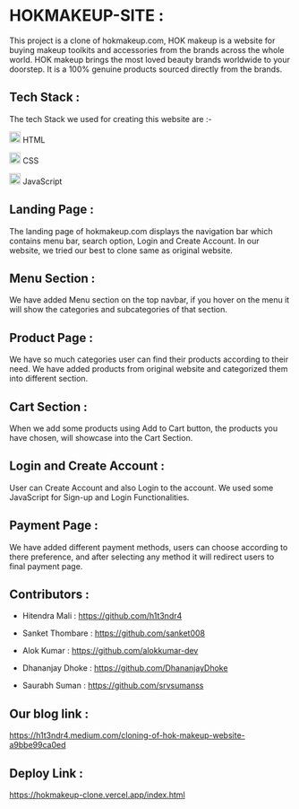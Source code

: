 # HOKMAKEUP-SITE :

This project is a clone of hokmakeup.com, HOK makeup is a website for buying makeup toolkits and accessories from the brands across the whole world. HOK makeup brings the most loved beauty brands worldwide to your doorstep. It is a 100% genuine products sourced directly from the brands.


## Tech Stack :

The tech Stack we used for creating this website are :-

<img src="https://cdn-icons-png.flaticon.com/512/226/226269.png" width=20/> HTML

<img src="https://cdn-icons-png.flaticon.com/512/732/732190.png" width=20 /> CSS

<img src="https://cdn-icons-png.flaticon.com/512/1199/1199124.png" width=20/> JavaScript


## Landing Page :
The landing page of hokmakeup.com displays the navigation bar which contains menu bar, search option, Login and Create Account.
In our website, we tried our best to clone same as original website.


## Menu Section :
We have added Menu section on the top navbar, if you hover on the menu it will show the categories and subcategories of that section.


## Product Page :
We have so much categories user can find their products according to their need. We have added products from original website and categorized them into different section.


## Cart Section :
When we add some products using Add to Cart button, the products you have chosen, will showcase into the Cart Section.


## Login and Create Account : 
User can Create Account and also Login to the account. We used some JavaScript for Sign-up and Login Functionalities.


## Payment Page :
We have added different payment methods, users can choose according to there preference, and after selecting any method it will redirect users to final payment page.


## Contributors :

- Hitendra Mali : https://github.com/h1t3ndr4

- Sanket Thombare : https://github.com/sanket008

- Alok Kumar : https://github.com/alokkumar-dev

- Dhananjay Dhoke : https://github.com/DhananjayDhoke

- Saurabh Suman : https://github.com/srvsumanss


## Our blog link :
https://h1t3ndr4.medium.com/cloning-of-hok-makeup-website-a9bbe99ca0ed


## Deploy Link :
https://hokmakeup-clone.vercel.app/index.html
